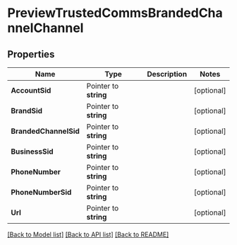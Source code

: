 # PreviewTrustedCommsBrandedChannelChannel

## Properties

Name | Type | Description | Notes
------------ | ------------- | ------------- | -------------
**AccountSid** | Pointer to **string** |  | [optional] 
**BrandSid** | Pointer to **string** |  | [optional] 
**BrandedChannelSid** | Pointer to **string** |  | [optional] 
**BusinessSid** | Pointer to **string** |  | [optional] 
**PhoneNumber** | Pointer to **string** |  | [optional] 
**PhoneNumberSid** | Pointer to **string** |  | [optional] 
**Url** | Pointer to **string** |  | [optional] 

[[Back to Model list]](../README.md#documentation-for-models) [[Back to API list]](../README.md#documentation-for-api-endpoints) [[Back to README]](../README.md)


